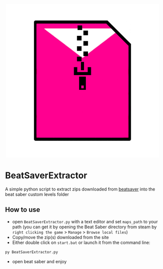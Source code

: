 <p align="center">
<img src="logo.png">
</p>

# BeatSaverExtractor

A simple python script to extract zips downloaded from [beatsaver](https://beatsaver.com/) into the beat saber custom levels folder

## How to use

* open `BeatSaverExtractor.py` with a text editor and set `maps_path` to your path (you can get it by opening the Beat Saber directory from steam by `right clicking the game` > `Manage` > `Browse local files`)
* Copy/move the zip(s) downloaded from the site
* Either double click on `start.bat` or launch it from the command line:

```bash
py BeatSaverExtractor.py 
```
* open beat saber and enjoy
